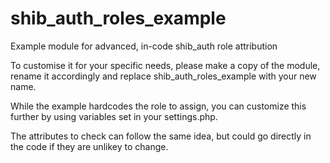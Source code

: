 shib_auth_roles_example
=======================

Example module for advanced, in-code shib_auth role attribution

To customise it for your specific needs, please make a copy of the module, rename
it accordingly and replace shib_auth_roles_example with your new name.

While the example hardcodes the role to assign, you can customize this further by
using variables set in your settings.php.

The attributes to check can follow the same idea, but could go directly in the code
if they are unlikey to change.
